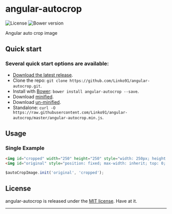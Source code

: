 # angular-autocrop
![License](https://img.shields.io/badge/license-MIT-blue.svg)
![Bower version](https://img.shields.io/badge/bower-0.3.0-blue.svg)


Angular auto crop image

## Quick start

### Several quick start options are available:

* [Download the latest release](https://github.com/Linko91/angular-autocrop/archive/0.3.0.zip).
* Clone the repo: `git clone https://github.com/Linko91/angular-autocrop.git`.
* Install with [Bower](http://bower.io): `bower install angular-autocrop --save`.
* Download [minified](https://raw.githubusercontent.com/Linko91/angular-autocrop/master/angular-autocrop.min.js).
* Download [un-minified](https://raw.githubusercontent.com/Linko91/angular-autocrop/master/angular-autocrop.js).
* Standalone: `curl -O https://raw.githubusercontent.com/Linko91/angular-autocrop/master/angular-autocrop.min.js`.



## Usage

### Single Example 

```html
<img id="cropped" width="250" height="250" style="width: 250px; height: 250px;"/>
<img id="original" style="position: fixed; max-width: inherit; top: 0; left: 0; z-index: -1000; width: auto; height: auto; display: none;"/>
```

```javascript
$autoCropImage.init('original', 'cropped');
```



## License
angular-autocrop is released under the [MIT license](https://raw.githubusercontent.com/Linko91/angular-autocrop/master/LICENSE). Have at it.
* * *
